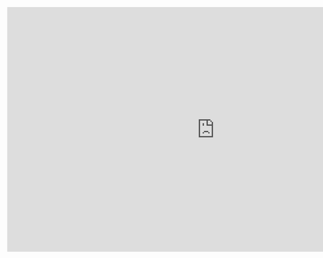 <iframe src="https://docs.google.com/presentation/d/e/2PACX-1vQC5ZmHXyagY8i6x41sLswBFoHP84WiBfdTO5txwIrywd2tSmByMu2qnV-hTjD6UVUL82XpyjN5duT7/embed?start=false&loop=false&delayms=3000" frameborder="0" width="960" height="569" allowfullscreen="true" mozallowfullscreen="true" webkitallowfullscreen="true"></iframe>